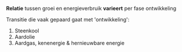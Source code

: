 **Relatie** tussen groei en energieverbruik **varieert** per fase ontwikkeling

Transitie die vaak gepaard gaat met 'ontwikkeling':
1. Steenkool
2. Aardolie
3. Aardgas, kenenergie & hernieuwbare energie